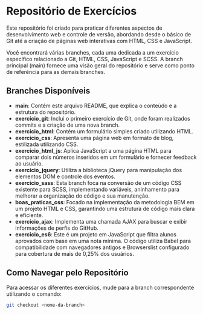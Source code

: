 # Repositório de Exercícios

Este repositório foi criado para praticar diferentes aspectos de desenvolvimento web e controle de versão, abordando desde o básico de Git até a criação de páginas web interativas com HTML, CSS e JavaScript.

Você encontrará várias branches, cada uma dedicada a um exercício específico relacionado a Git, HTML, CSS, JavaScript e SCSS. A branch principal (main) fornece uma visão geral do repositório e serve como ponto de referência para as demais branches.

## Branches Disponíveis

- **main**: Contém este arquivo README, que explica o conteúdo e a estrutura do repositório.
- **exercicio_git**: Inclui o primeiro exercício de Git, onde foram realizados commits e a criação de uma nova branch.
- **exercicio_html**: Contém um formulário simples criado utilizando HTML.
- **exercicio_css**: Apresenta uma página web em formato de blog, estilizada utilizando CSS.
- **exercicio_html_js**: Aplica JavaScript a uma página HTML para comparar dois números inseridos em um formulário e fornecer feedback ao usuário.
- **exercicio_jquery**: Utiliza a biblioteca jQuery para manipulação dos elementos DOM e controle dos eventos.
- **exercicio_sass**: Esta branch foca na conversão de um código CSS existente para SCSS, implementando variáveis, aninhamento para melhorar a organização do código e sua manutenção.
- **boas_praticas_css**: Focado na implementação da metodologia BEM em um projeto HTML e CSS, garantindo uma estrutura de código mais clara e eficiente.
- **exercicio_ajax**: Implementa uma chamada AJAX para buscar e exibir informações de perfis do GitHub.
- **exercicio_es6**: Este é um projeto em JavaScript que filtra alunos aprovados com base em uma nota mínima. O código utiliza Babel para compatibilidade com navegadores antigos e Browserslist configurado para cobertura de mais de 0,25% dos usuários.

## Como Navegar pelo Repositório

Para acessar os diferentes exercícios, mude para a branch correspondente utilizando o comando:

```bash
git checkout <nome-da-branch>
